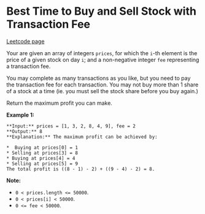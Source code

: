 # Best Time to Buy and Sell Stock with Transaction Fee
[Leetcode page](https://leetcode.com/problems/best-time-to-buy-and-sell-stock-with-transaction-fee/description)

Your are given an array of integers `prices`, for which the `i`-th element is
the price of a given stock on day `i`; and a non-negative integer `fee`
representing a transaction fee.

You may complete as many transactions as you like, but you need to pay the
transaction fee for each transaction. You may not buy more than 1 share of a
stock at a time (ie. you must sell the stock share before you buy again.)

Return the maximum profit you can make.

**Example 1:**  

    
    
    **Input:** prices = [1, 3, 2, 8, 4, 9], fee = 2
    **Output:** 8
    **Explanation:** The maximum profit can be achieved by:
    
    *  Buying at prices[0] = 1
    * Selling at prices[3] = 8
    * Buying at prices[4] = 4
    * Selling at prices[5] = 9
    The total profit is ((8 - 1) - 2) + ((9 - 4) - 2) = 8.
    

**Note:**

* `0 < prices.length <= 50000`.
* `0 < prices[i] < 50000`.
* `0 <= fee < 50000`.


